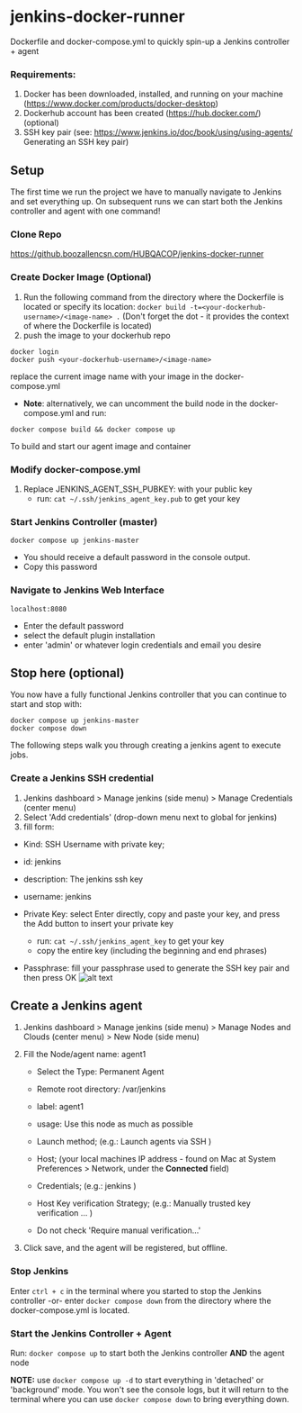 # jenkins-docker-runner
Dockerfile and docker-compose.yml to quickly spin-up a Jenkins controller + agent

### Requirements:
1. Docker has been downloaded, installed, and running on your machine (https://www.docker.com/products/docker-desktop)
2. Dockerhub account has been created (https://hub.docker.com/) (optional)
3. SSH key pair (see: https://www.jenkins.io/doc/book/using/using-agents/ Generating an SSH key pair)

## Setup
The first time we run the project we have to manually navigate to Jenkins and set everything up. On subsequent runs we can start both the Jenkins controller and agent with one command! 
### Clone Repo
https://github.boozallencsn.com/HUBQACOP/jenkins-docker-runner

### Create Docker Image (Optional)
1. Run the following command from the directory where the Dockerfile is located or specify its location:
`docker build -t=<your-dockerhub-username>/<image-name> .`
(Don't forget the dot - it provides the context of where the Dockerfile is located)
2. push the image to your dockerhub repo
````
docker login
docker push <your-dockerhub-username>/<image-name>
````
replace the current image name with your image in the docker-compose.yml
- **Note**: alternatively, we can uncomment the build node in the docker-compose.yml and run:
````
docker compose build && docker compose up
````
To build and start our agent image and container

### Modify docker-compose.yml 
1. Replace JENKINS_AGENT_SSH_PUBKEY: with your public key
    - run: `cat ~/.ssh/jenkins_agent_key.pub` to get your key

### Start Jenkins Controller (master)
````
docker compose up jenkins-master
````
- You should receive a default password in the console output. 
-  Copy this password


### Navigate to Jenkins Web Interface
````
localhost:8080 
````
- Enter the default password
- select the default plugin installation
- enter 'admin' or whatever login credentials and email you desire

## Stop here (optional)
You now have a fully functional Jenkins controller that you can continue to start and stop with:
````
docker compose up jenkins-master
docker compose down
````

The following steps walk you through creating a jenkins agent to execute jobs.

### Create a Jenkins SSH credential
1. Jenkins dashboard > Manage jenkins (side menu) > Manage Credentials (center menu)
2. Select 'Add credentials' (drop-down menu next to global for jenkins)
3. fill form:
- Kind: SSH Username with private key;
- id: jenkins
- description: The jenkins ssh key
- username: jenkins

- Private Key: select Enter directly, copy and paste your key, and press the Add button to insert your private key 
    - run: `cat ~/.ssh/jenkins_agent_key` to get your key
    - copy the entire key (including the beginning and end phrases)

- Passphrase: fill your passphrase used to generate the SSH key pair and then press OK
![alt text](https://www.jenkins.io/doc/book/resources/node/credentials-3.png)

## Create a Jenkins agent
1. Jenkins dashboard > Manage jenkins (side menu) > Manage Nodes and Clouds (center menu) > New Node (side menu)
2. Fill the Node/agent name: agent1
   - Select the Type: Permanent Agent
   - Remote root directory: /var/jenkins 
   
   - label: agent1 
   
   - usage: Use this node as much as possible
   
   - Launch method; (e.g.: Launch agents via SSH )
   
   - Host; (your local machines IP address - found on Mac at System Preferences > Network, under the **Connected** field)
   
   - Credentials; (e.g.: jenkins )
   
   - Host Key verification Strategy; (e.g.: Manually trusted key verification …​ )
   - Do not check 'Require manual verification...'
   
3. Click save, and the agent will be registered, but offline. 



### Stop Jenkins
Enter `ctrl + c` in the terminal where you started to stop the Jenkins controller -or- enter `docker compose down` from the directory where the docker-compose.yml is located.

### Start the Jenkins Controller + Agent
Run: `docker compose up` to start both the Jenkins controller **AND** the agent node  

**NOTE:** 
use `docker compose up -d` to start everything in 'detached' or 'background' mode. You won't see the console logs, but it will return to the terminal where you can use `docker compose down` to bring everything down.

